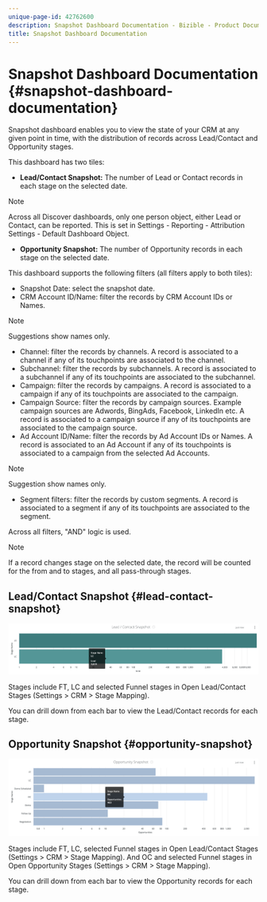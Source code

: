```yaml
---
unique-page-id: 42762600
description: Snapshot Dashboard Documentation - Bizible - Product Documentation
title: Snapshot Dashboard Documentation
---
```


# Snapshot Dashboard Documentation {#snapshot-dashboard-documentation}

Snapshot dashboard enables you to view the state of your CRM at any given point in time, with the distribution of records across Lead/Contact and Opportunity stages.

This dashboard has two tiles:

* **Lead/Contact Snapshot:** The number of Lead or Contact records in each stage on the selected date.

>[!NOTE]
>
>Across all Discover dashboards, only one person object, either Lead or Contact, can be reported. This is set in Settings - Reporting - Attribution Settings - Default Dashboard Object.

* **Opportunity Snapshot:** The number of Opportunity records in each stage on the selected date.

This dashboard supports the following filters (all filters apply to both tiles):

* Snapshot Date: select the snapshot date.
* CRM Account ID/Name: filter the records by CRM Account IDs or Names.

>[!NOTE]
>
>Suggestions show names only.

* Channel: filter the records by channels. A record is associated to a channel if any of its touchpoints are associated to the channel.
* Subchannel: filter the records by subchannels. A record is associated to a subchannel if any of its touchpoints are associated to the subchannel.
* Campaign: filter the records by campaigns. A record is associated to a campaign if any of its touchpoints are associated to the campaign.
* Campaign Source: filter the records by campaign sources. Example campaign sources are Adwords, BingAds, Facebook, LinkedIn etc. A record is associated to a campaign source if any of its touchpoints are associated to the campaign source.
* Ad Account ID/Name: filter the records by Ad Account IDs or Names. A record is associated to an Ad Account if any of its touchpoints is associated to a campaign from the selected Ad Accounts.

>[!NOTE]
>
>Suggestion show names only.

* Segment filters: filter the records by custom segments. A record is associated to a segment if any of its touchpoints are associated to the segment.

Across all filters, "AND" logic is used.

>[!NOTE]
>
>If a record changes stage on the selected date, the record will be counted for the from and to stages, and all pass-through stages.

## Lead/Contact Snapshot {#lead-contact-snapshot}

![](assets/one.png)

Stages include FT, LC and selected Funnel stages in Open Lead/Contact Stages (Settings > CRM > Stage Mapping).

You can drill down from each bar to view the Lead/Contact records for each stage.

## Opportunity Snapshot {#opportunity-snapshot}

![](assets/two.png)

Stages include FT, LC, selected Funnel stages in Open Lead/Contact Stages (Settings > CRM > Stage Mapping). And OC and selected Funnel stages in Open Opportunity Stages (Settings > CRM > Stage Mapping).

You can drill down from each bar to view the Opportunity records for each stage.
